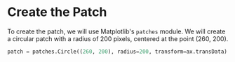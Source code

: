 # Create the Patch

To create the patch, we will use Matplotlib's `patches` module. We will create a circular patch with a radius of 200 pixels, centered at the point (260, 200).

```python
patch = patches.Circle((260, 200), radius=200, transform=ax.transData)
```
